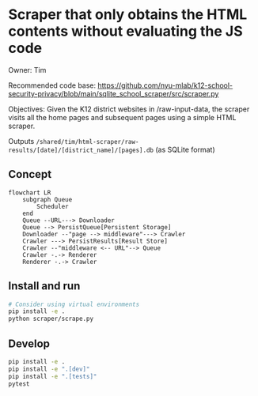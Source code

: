 # Scraper that only obtains the HTML contents without evaluating the JS code

Owner: Tim

Recommended code base:
https://github.com/nyu-mlab/k12-school-security-privacy/blob/main/sqlite_school_scraper/src/scraper.py

Objectives: Given the K12 district websites in /raw-input-data, the scraper visits all the home pages and subsequent pages using a simple HTML scraper.

Outputs
`/shared/tim/html-scraper/raw-results/[date]/[district_name]/[pages].db` (as SQLite format)

## Concept
```mermaid
flowchart LR
    subgraph Queue
        Scheduler
    end
    Queue --URL---> Downloader
    Queue --> PersistQueue[Persistent Storage]
    Downloader --"page --> middleware"---> Crawler
    Crawler ---> PersistResults[Result Store]
    Crawler --"middleware <-- URL"--> Queue
    Crawler -.-> Renderer
    Renderer -.-> Crawler
```

## Install and run
```bash
# Consider using virtual environments
pip install -e .
python scraper/scrape.py
```

## Develop
```bash
pip install -e .
pip install -e ".[dev]"
pip install -e ".[tests]"
pytest
```